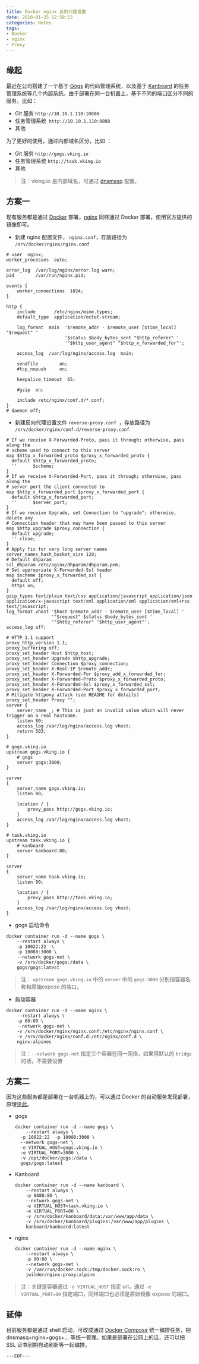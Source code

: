 ```yaml
---
title: Docker nginx 反向代理设置
date: 2018-01-25 12:59:53
categories: Notes
tags:
- Docker
- nginx
- Proxy
---
```


## 缘起

最近在公司搭建了一个基于 [Gogs](https://gogs.io/) 的代码管理系统，以及基于 [Kanboard](https://kanboard.org/) 的任务管理系统等几个内部系统。由于部署在同一台机器上，基于不同的端口区分不同的服务。比如：

- Git 服务 `http://10.10.1.110:10080 `
- 任务管理系统` http://10.10.1.110:8888`
- 其他 

为了更好的使用，通过内部域名区分，比如 ：

- Git 服务 `http://gogs.vking.io `
- 任务管理系统 `http://task.vking.io`
- 其他

> 注：vking.io 是内部域名，可通过 [dnsmasq](http://www.thekelleys.org.uk/dnsmasq/doc.html) 配置。

<!-- more -->

## 方案一

现有服务都是通过  [Docker](https://www.docker.com/)  部署，[nginx](https://www.nginx.com/) 同样通过 Docker 部署，使用官方提供的镜像即可。

- 新建 nginx 配置文件， `nginx.conf`，存放路径为 `/srv/docker/nginx/nginx.conf`

```nginx
# user  nginx;
worker_processes  auto;

error_log  /var/log/nginx/error.log warn;
pid        /var/run/nginx.pid;

events {
    worker_connections  1024;
}

http {
    include       /etc/nginx/mime.types;
    default_type  application/octet-stream;

    log_format  main  '$remote_addr - $remote_user [$time_local] "$request" '
                      '$status $body_bytes_sent "$http_referer" '
                      '"$http_user_agent" "$http_x_forwarded_for"';

    access_log  /var/log/nginx/access.log  main;

    sendfile        on;
    #tcp_nopush     on;

    keepalive_timeout  65;

    #gzip  on;

    include /etc/nginx/conf.d/*.conf;
}
# daemon off;
```

- 新建反向代理设置文件 `reverse-proxy.conf `，存放路径为 `/srv/docker/nginx/conf.d/reverse-proxy.conf`

```nginx
# If we receive X-Forwarded-Proto, pass it through; otherwise, pass along the
# scheme used to connect to this server
map $http_x_forwarded_proto $proxy_x_forwarded_proto {
  default $http_x_forwarded_proto;
  ''      $scheme;
}
# If we receive X-Forwarded-Port, pass it through; otherwise, pass along the
# server port the client connected to
map $http_x_forwarded_port $proxy_x_forwarded_port {
  default $http_x_forwarded_port;
  ''      $server_port;
}
# If we receive Upgrade, set Connection to "upgrade"; otherwise, delete any
# Connection header that may have been passed to this server
map $http_upgrade $proxy_connection {
  default upgrade;
  '' close;
}
# Apply fix for very long server names
server_names_hash_bucket_size 128;
# Default dhparam
ssl_dhparam /etc/nginx/dhparam/dhparam.pem;
# Set appropriate X-Forwarded-Ssl header
map $scheme $proxy_x_forwarded_ssl {
  default off;
  https on;
}
gzip_types text/plain text/css application/javascript application/json application/x-javascript text/xml application/xml application/xml+rss text/javascript;
log_format vhost '$host $remote_addr - $remote_user [$time_local] '
                 '"$request" $status $body_bytes_sent '
                 '"$http_referer" "$http_user_agent"';
access_log off;

# HTTP 1.1 support
proxy_http_version 1.1;
proxy_buffering off;
proxy_set_header Host $http_host;
proxy_set_header Upgrade $http_upgrade;
proxy_set_header Connection $proxy_connection;
proxy_set_header X-Real-IP $remote_addr;
proxy_set_header X-Forwarded-For $proxy_add_x_forwarded_for;
proxy_set_header X-Forwarded-Proto $proxy_x_forwarded_proto;
proxy_set_header X-Forwarded-Ssl $proxy_x_forwarded_ssl;
proxy_set_header X-Forwarded-Port $proxy_x_forwarded_port;
# Mitigate httpoxy attack (see README for details)
proxy_set_header Proxy "";
server {
	server_name _; # This is just an invalid value which will never trigger on a real hostname.
	listen 80;
	access_log /var/log/nginx/access.log vhost;
	return 503;
}

# gogs.vking.io
upstream gogs.vking.io {
	# gogs
	server gogs:3000;
}

server
{
    server_name gogs.vking.io;
    listen 80;
    
    location / {
        proxy_pass http://gogs.vking.io;
    }
    access_log /var/log/nginx/access.log vhost;
}

# task.vking.io
upstream task.vking.io {
    # kanboard
    server kanboard:80;
}

server
{
    server_name task.vking.io;
    listen 80;
    
    location / {
        proxy_pass http://task.vking.io;
    }
    access_log /var/log/nginx/access.log vhost;
}
```
- gogs 启动命令 

```shell
docker container run -d --name gogs \
    --restart always \
    -p 10022:22  \
    -p 10080:3000 \
    --network gogs-net \
    -v /srv/docker/gogs:/data \
    gogs/gogs:latest
```

> 注： `upstream gogs.vking.io` 中的 `server` 中的 `gogs:3000` 分别指容器名称和原始expose 的端口。

- 启动容器

```shell
docker container run -d --name nginx \
    --restart always \
    -p 80:80 \
    --network gogs-net \
    -v /srv/docker/nginx/nginx.conf:/etc/nginx/nginx.conf \
    -v /srv/docker/nginx/conf.d:/etc/nginx/conf.d \
    nginx:alpines
```

> 注：`--network gogs-net` 指定三个容器在同一网络，如果用默认的 `bridge`的话，不需要设置

## 方案二

因为这些服务都是部署在一台机器上的，可以通过 Docker 的自动服务发现部署，原理[见此](http://jasonwilder.com/blog/2014/03/25/automated-nginx-reverse-proxy-for-docker/)。

- gogs

  ```shell
  docker container run -d --name gogs \
      --restart always \
  	-p 10022:22  -p 10080:3000 \
  	--network gogs-net \
  	-e VIRTUAL_HOST=gogs.vking.io \
  	-e VIRTUAL_PORT=3000 \
  	-v /opt/docker/gogs:/data \
  	gogs/gogs:latest
  ```

- Kanboard

  ```shell
  docker container run -d --name kanboard \
      --restart always \
      -p 8888:80 \
      --network gogs-net \
      -e VIRTUAL_HOST=task.vking.io \
      -e VIRTUAL_PORT=80 \
      -v /srv/docker/kanboard/data:/var/www/app/data \
      -v /srv/docker/kanboard/plugins:/var/www/app/plugins \
      kanboard/kanboard:latest
  ```

- nginx

  ```shell
  docker container run -d --name nginx \
      --restart always \
      -p 80:80 \
      --network gogs-net \
      -v /var/run/docker.sock:/tmp/docker.sock:ro \
      jwilder/nginx-proxy:alpine
  ```


> 注：关键是容器通过 `-e VIRTUAL_HOST` 指定 url，通过 `-e VIRTUAL_PORT=80` 指定端口，同样端口也必须是原始镜像 expose 的端口。

## 延伸

目前服务都是通过 shell 启动，可改成通过 [Docker Compose](https://docs.docker.com/compose/) 统一编排任务，把 dnsmasq+nginx+gogs+... 等统一管理。如果是部署在公网上的话，还可以把 SSL 证书到期自动刷新等一起编排。

`---EOF---`